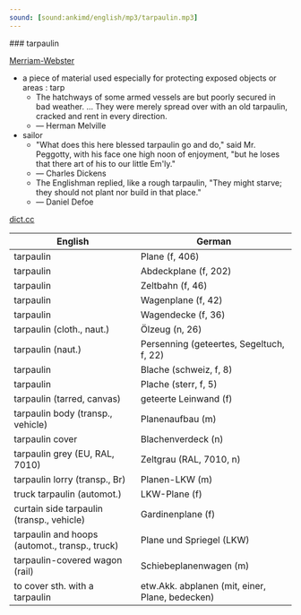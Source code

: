 ```yaml
---
sound: [sound:ankimd/english/mp3/tarpaulin.mp3]
---
```


\### tarpaulin

[Merriam-Webster](https://www.merriam-webster.com/dictionary/tarpaulin)

- a piece of material used especially for protecting exposed objects or areas : tarp
    - The hatchways of some armed vessels are but poorly secured in bad weather. … They were merely spread over with an old tarpaulin, cracked and rent in every direction.
    - — Herman Melville
- sailor
    - "What does this here blessed tarpaulin go and do," said Mr. Peggotty, with his face one high noon of enjoyment, "but he loses that there art of his to our little Em'ly."
    - — Charles Dickens
    - The Englishman replied, like a rough tarpaulin, "They might starve; they should not plant nor build in that place."
    - — Daniel Defoe

[dict.cc](https://www.dict.cc/tarpaulin)

| English        | German       |
| -------------- | ------------ |
| tarpaulin | Plane (f, 406) |
| tarpaulin | Abdeckplane (f, 202) |
| tarpaulin | Zeltbahn (f, 46) |
| tarpaulin | Wagenplane (f, 42) |
| tarpaulin | Wagendecke (f, 36) |
| tarpaulin (cloth., naut.) | Ölzeug (n, 26) |
| tarpaulin (naut.) | Persenning (geteertes, Segeltuch, f, 22) |
| tarpaulin | Blache (schweiz, f, 8) |
| tarpaulin | Plache (sterr, f, 5) |
| tarpaulin (tarred, canvas) | geteerte Leinwand (f) |
| tarpaulin body (transp., vehicle) | Planenaufbau (m) |
| tarpaulin cover | Blachenverdeck (n) |
| tarpaulin grey (EU, RAL, 7010) | Zeltgrau (RAL, 7010, n) |
| tarpaulin lorry (transp., Br) | Planen-LKW (m) |
| truck tarpaulin (automot.) | LKW-Plane (f) |
| curtain side tarpaulin (transp., vehicle) | Gardinenplane (f) |
| tarpaulin and hoops (automot., transp., truck) | Plane und Spriegel (LKW) |
| tarpaulin-covered wagon (rail) | Schiebeplanenwagen (m) |
| to cover sth. with a tarpaulin | etw.Akk. abplanen (mit, einer, Plane, bedecken) |
